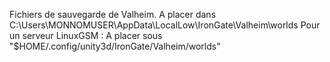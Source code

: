 Fichiers de sauvegarde de Valheim. A placer dans C:\Users\MONNOMUSER\AppData\LocalLow\IronGate\Valheim\worlds
Pour un serveur LinuxGSM : A placer sous "$HOME/.config/unity3d/IronGate/Valheim/worlds"

